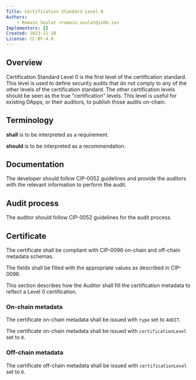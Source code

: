 ```yaml
---
Title: Certification Standard Level 0
Authors:
    - Romain Soulat <romain.soulat@iohk.io>
Implementors: []
Created: 2023-11-10
License: CC-BY-4.0
---
```


## Overview

Certification Standard Level 0 is the first level of the certification standard. This level is used to define security audits that do not comply to any of the other levels of the certification standard. The other certification levels should be seen as the true "certification" levels. This level is useful for existing DApps, or their auditors, to publish those audits on-chain.

## Terminology

**shall** is to be interpreted as a requirement.

**should**  is to be interpreted as a recommendation.

## Documentation

The developer should follow CIP-0052 guidelines and provide the auditors with the relevant information to perform the audit. 

## Audit process

The auditor should follow CIP-0052 guidelines for the audit process.

## Certificate

The certificate shall be compliant with CIP-0096 on-chain and off-chain metadata schemas.

The fields shall be filled with the appropriate values as described in CIP-0096.

This section describes how the Auditor shall fill the certification metadata to reflect a Level 0 certification.

### On-chain metadata

The certificate on-chain metadata shall be issued with `type` set to `AUDIT`.

The certificate on-chain metadata shall be issued with `certificationLevel` set to `0`.

### Off-chain metadata

The certificate off-chain metadata shall be issued with `certificationLevel` set to `0`.
